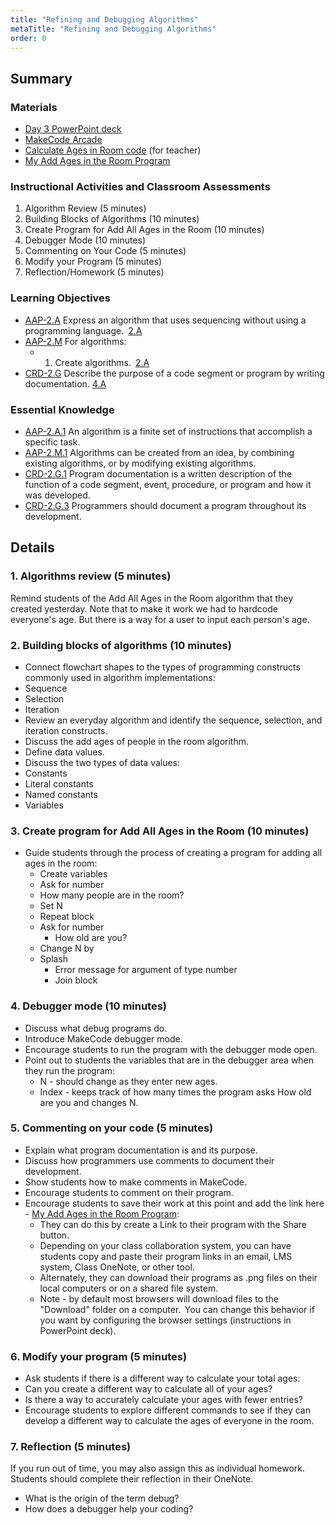 ```yaml
---
title: "Refining and Debugging Algorithms"
metaTitle: "Refining and Debugging Algorithms"
order: 0
---
```


## Summary

### Materials

* [Day 3 PowerPoint deck](https://1drv.ms/w/s!AqsgsTyHBmRBkE3VD8KutavMfQ6j?e=QPHDZt)
* [MakeCode Arcade](https://arcade.makecode.com/)
* [Calculate Ages in Room code](https://arcade.makecode.com/76893-69118-16057-22226) (for teacher)
* <a href="/unit-3/day-3/my-add-ages">My Add Ages in the Room Program</a>

### Instructional Activities and Classroom Assessments

1. Algorithm Review (5 minutes)
2. Building Blocks of Algorithms (10 minutes)
3. Create Program for Add All Ages in the Room (10 minutes)
4. Debugger Mode (10 minutes)
5. Commenting on Your Code (5 minutes)
6. Modify your Program (5 minutes)
7. Reflection/Homework (5 minutes)


### Learning Objectives

* [AAP-2.A](https://apcentral.collegeboard.org/pdf/ap-computer-science-principles-course-and-exam-description.pdf?course=ap-computer-science-principles#page=75) Express an algorithm that uses sequencing without using a programming language. [2.A](https://apcentral.collegeboard.org/pdf/ap-computer-science-principles-course-and-exam-description.pdf?course=ap-computer-science-principles#page=23)
* [AAP-2.M](https://apcentral.collegeboard.org/pdf/ap-computer-science-principles-course-and-exam-description.pdf?course=ap-computer-science-principles#page=86) For algorithms:
    * 1. Create algorithms. [2.A](https://apcentral.collegeboard.org/pdf/ap-computer-science-principles-course-and-exam-description.pdf?course=ap-computer-science-principles#page=23)
* [CRD-2.G](https://apcentral.collegeboard.org/pdf/ap-computer-science-principles-course-and-exam-description.pdf#page=45) Describe the purpose of a code segment or program by writing documentation. [4.A](https://apcentral.collegeboard.org/pdf/ap-computer-science-principles-course-and-exam-description.pdf#page=23)

### Essential Knowledge

* [AAP-2.A.1](https://apcentral.collegeboard.org/pdf/ap-computer-science-principles-course-and-exam-description.pdf?course=ap-computer-science-principles#page=75) An algorithm is a finite set of instructions that accomplish a specific task.
* [AAP-2.M.1](https://apcentral.collegeboard.org/pdf/ap-computer-science-principles-course-and-exam-description.pdf?course=ap-computer-science-principles#page=86) Algorithms can be created from an idea, by combining existing algorithms, or by modifying existing algorithms.
* [CRD-2.G.1](https://apcentral.collegeboard.org/pdf/ap-computer-science-principles-course-and-exam-description.pdf#page=45) Program documentation is a written description of the function of a code segment, event, procedure, or program and how it was developed.
* [CRD-2.G.3](https://apcentral.collegeboard.org/pdf/ap-computer-science-principles-course-and-exam-description.pdf#page=45) Programmers should document a program throughout its development.

## Details

### 1. Algorithms review (5 minutes)

Remind students of the Add All Ages in the Room algorithm that they created yesterday.
Note that to make it work we had to hardcode everyone's age.
But there is a way for a user to input each person's age.

### 2. Building blocks of algorithms (10 minutes)

* Connect flowchart shapes to the types of programming constructs commonly used in algorithm implementations:
* Sequence 
* Selection
* Iteration
* Review an everyday algorithm and identify the sequence, selection, and iteration constructs.
* Discuss the add ages of people in the room algorithm.
* Define data values.
* Discuss the two types of data values:
* Constants
* Literal constants
* Named constants
* Variables

### 3. Create program for Add All Ages in the Room (10 minutes)

* Guide students through the process of creating a program for adding all ages in the room:
    * Create variables
    * Ask for number
    * How many people are in the room?
    * Set N
    * Repeat block
    * Ask for number
        * How old are you?
    * Change N by
    * Splash
        * Error message for argument of type number
        * Join block

### 4. Debugger mode (10 minutes)

* Discuss what debug programs do.
* Introduce MakeCode debugger mode.
* Encourage students to run the program with the debugger mode open.
* Point out to students the variables that are in the debugger area when they run the program:
    * N - should change as they enter new ages.
    * Index - keeps track of how many times the program asks How old are you and changes N.

### 5. Commenting on your code (5 minutes)

* Explain what program documentation is and its purpose.
* Discuss how programmers use comments to document their development.
* Show students how to make comments in MakeCode.
* Encourage students to comment on their program.
* Encourage students to save their work at this point and add the link here - [My Add Ages in the Room Program](/unit-3/day-3/my-add-ages):
    * They can do this by create a Link to their program with the Share button.
    * Depending on your class collaboration system, you can have students copy and paste their program links in an email, LMS system, Class OneNote, or other tool.
    * Alternately, they can download their programs as .png files on their local computers or on a shared file system.
    * Note - by default most browsers will download files to the "Download" folder on a computer.  You can change this behavior if you want by configuring the browser settings (instructions in PowerPoint deck).

### 6. Modify your program (5 minutes) 

* Ask students if there is a different way to calculate your total ages:
* Can you create a different way to calculate all of your ages?
* Is there a way to accurately calculate your ages with fewer entries?
* Encourage students to explore different commands to see if they can develop a different way to calculate the ages of everyone in the room.

### 7. Reflection (5 minutes)

If you run out of time, you may also assign this as individual homework. Students should complete their reflection in their OneNote.

* What is the origin of the term debug?
* How does a debugger help your coding?
